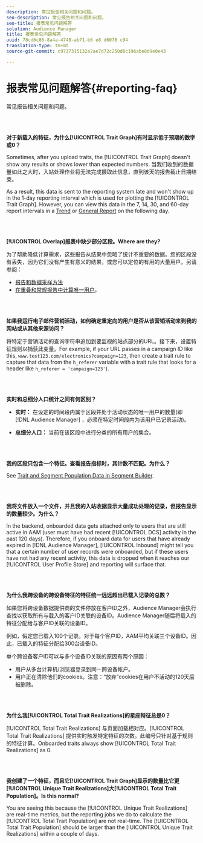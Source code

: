 ```yaml
---
description: 常见报告相关问题和问题。
seo-description: 常见报告相关问题和问题。
seo-title: 报表常见问题解答
solution: Audience Manager
title: 报表常见问题解答
uuid: 78cd6c86-8a4a-4748-ab71-b6 e8 d6078 c94
translation-type: tm+mt
source-git-commit: c9737315132e2ae7d72c250d8c196abe8d9e0e43

---
```



# 报表常见问题解答{#reporting-faq}

常见报告相关问题和问题。

<br> 

<!-- 

faq_reports.xml

 -->

**对于新载入的特征，为什么[!UICONTROL Trait Graph]有时显示低于预期的数字或0？**

Sometimes, after you upload traits, the [!UICONTROL Trait Graph] doesn't show any results or shows lower than expected numbers. 当我们收到的数据量如此之大时，入站处理作业将无法完成摄取此信息，直到该天的报告截止日期结束。

As a result, this data is sent to the reporting system late and won't show up in the 1-day reporting interval which is used for plotting the [!UICONTROL Trait Graph]. However, you can view this data in the 7, 14, 30, and 60-day report intervals in a [Trend](../reporting/trend-reports.md#trend-report-overview) or [General Report](../reporting/general-reports.md#general-reports-overview) on the following day.

<br> 

**[!UICONTROL Overlap]报表中缺少部分区段。Where are they?**

为了帮助降低计算需求，这些报告从结果中忽略了统计不重要的数据。您的区段没有丢失，因为它们没有产生有意义的结果，或您可以定位的有用的大量用户。另请参阅：

* [报告和数据采样方法](../reporting/report-sampling.md)
* [在重叠和常规报告中计算唯一用户](../reporting/unique-user-counts.md)。

<br> 

**如果我运行电子邮件营销活动，如何确定重定向的用户是否从该营销活动来到我的网站或从其他来源访问？**

将特定于营销活动的查询字符串追加到要监视的站点部分的URL。接下来，设置特征规则以捕获此变量。For example, if your URL passes in a campaign ID like this, `www.test123.com/electronics?campaign=123`, then create a trait rule to capture that data from the `h_referer` variable with a trait rule that looks for a header like `h_referer = 'campaign=123'`).

<br> 

**实时和总细分人口统计之间有何区别？**

* **实时：** 在设定的时间段内属于区段并处于活动状态的唯一用户的数量(即 [!DNL Audience Manager] ，必须在特定时间段内为该用户已记录活动)。

* **总细分人口：** 当前在该区段中进行分类的所有用户的集合。

<!-- 

<p> <b>Why is data available for total fires for traits but not segments?</b> </p> 
<p>Total fires correspond to page loads. Total trait fires provide the number of times that specific trait has fired. This number will always be equal to, or greater than, your unique user count. By contrast, segments are audience profiles that represent groups of users. Segments don't correlate to page loads or views because they're tied to logic that classifies users based on rules, not individual traits. </p>

 -->

<br> 

**我的区段只包含一个特征。查看报告指标时，其计数不匹配。为什么？**

See [Trait and Segment Population Data in Segment Builder](../features/segments/segment-builder-data.md).

<br> 

<!-- 

<p> <b>Why would there be a difference between real-time segment population and the unique values?</b> </p> 
<p>Audience Manager uses different methodologies to count traits and segments. </p> 
<p>For traits, the uniques metric represents receipt of data collection. Every time a visitor realizes a particular trait, either in real-time via the DCS, or offline via Inbound, the uniques for that trait goes up by 1. </p> 
<p>For example, a trait uniques of 2,340 over the range of seven days means that 2,340 unique visitors realized that trait over the last seven days. </p> 
<p>Segments are counted differently because their primary purpose is to help you understand your audience better. Every time Audience Manager sees a visitor in real-time who is a member of a given segment, even if that segment isn’t being newly realized or re-realized on a request, the uniques for that segment goes up by 1. </p> 
<p>For example, a segment uniques of 5,000 over the range of seven days means that Audience Manager saw 5,000 unique users in real-time data-collection events over the last seven days who were members of that segment at the time that Audience Manager saw them, regardless of whether that was a new membership or a pre-existing one. </p>

 -->

**我将文件放入一个文件，并且我的入站收据显示大量成功处理的记录，但报告显示的数量较少。为什么？**

In the backend, onboarded data gets attached only to users that are still active in AAM (user must have had recent [!UICONTROL DCS] activity in the past 120 days). Therefore, if you onboard data for users that have already expired in [!DNL Audience Manager], [!UICONTROL Inbound] might tell you that a certain number of user records were onboarded, but if these users have not had any recent activity, this data is dropped when it reaches our [!UICONTROL User Profile Store] and reporting will surface that.

<br> 

**为什么我跨设备的跨设备特征的特征统一远远超出已载入记录的总数？**

如果您将跨设备数据提供商的文件停放在客户ID之外，Audience Manager会执行查找以获取所有与载入的客户ID关联的设备ID。Audience Manager随后将载入的特征分配给与客户ID关联的设备ID。

例如，假定您已载入100个记录。对于每个客户ID，AAM平均关联三个设备ID。因此，已载入的特征分配给300台设备ID。

单个跨设备客户ID可以与多个设备ID关联的原因有两个原因：

* 用户从多台计算机/浏览器登录到同一跨设备帐户。
* 用户正在清除他们的cookies。注意：“放弃”cookies在用户不活动的120天后被删除。

<br> 

**为什么我[!UICONTROL Total Trait Realizations]的星座特征总是0？**

[!UICONTROL Total Trait Realizations] 与页面加载相对应。[!UICONTROL Total Trait Realizations] 提供实时触发特定特征的次数。此编号只针对基于规则的特征计算。Onboarded traits always show [!UICONTROL Total Trait Realizations] as 0.

<br> 

**我创建了一个特征，而且它[!UICONTROL Trait Graph]显示的数量比它更[!UICONTROL Unique Trait Realizations]大[!UICONTROL Total Trait Population]。Is this normal?**

You are seeing this because the [!UICONTROL Unique Trait Realizations] are real-time metrics, but the reporting jobs we do to calculate the [!UICONTROL Total Trait Population] are not real-time. The [!UICONTROL Total Trait Population] should be larger than the [!UICONTROL Unique Trait Realizations] within a couple of days.
